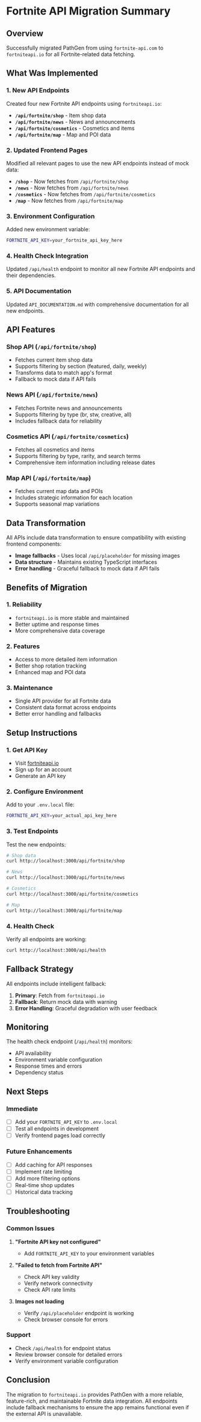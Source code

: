 # Fortnite API Migration Summary

## Overview
Successfully migrated PathGen from using `fortnite-api.com` to `fortniteapi.io` for all Fortnite-related data fetching.

## What Was Implemented

### 1. New API Endpoints
Created four new Fortnite API endpoints using `fortniteapi.io`:

- **`/api/fortnite/shop`** - Item shop data
- **`/api/fortnite/news`** - News and announcements  
- **`/api/fortnite/cosmetics`** - Cosmetics and items
- **`/api/fortnite/map`** - Map and POI data

### 2. Updated Frontend Pages
Modified all relevant pages to use the new API endpoints instead of mock data:

- **`/shop`** - Now fetches from `/api/fortnite/shop`
- **`/news`** - Now fetches from `/api/fortnite/news`
- **`/cosmetics`** - Now fetches from `/api/fortnite/cosmetics`
- **`/map`** - Now fetches from `/api/fortnite/map`

### 3. Environment Configuration
Added new environment variable:
```bash
FORTNITE_API_KEY=your_fortnite_api_key_here
```

### 4. Health Check Integration
Updated `/api/health` endpoint to monitor all new Fortnite API endpoints and their dependencies.

### 5. API Documentation
Updated `API_DOCUMENTATION.md` with comprehensive documentation for all new endpoints.

## API Features

### Shop API (`/api/fortnite/shop`)
- Fetches current item shop data
- Supports filtering by section (featured, daily, weekly)
- Transforms data to match app's format
- Fallback to mock data if API fails

### News API (`/api/fortnite/news`)
- Fetches Fortnite news and announcements
- Supports filtering by type (br, stw, creative, all)
- Includes fallback data for reliability

### Cosmetics API (`/api/fortnite/cosmetics`)
- Fetches all cosmetics and items
- Supports filtering by type, rarity, and search terms
- Comprehensive item information including release dates

### Map API (`/api/fortnite/map`)
- Fetches current map data and POIs
- Includes strategic information for each location
- Supports seasonal map variations

## Data Transformation
All APIs include data transformation to ensure compatibility with existing frontend components:

- **Image fallbacks** - Uses local `/api/placeholder` for missing images
- **Data structure** - Maintains existing TypeScript interfaces
- **Error handling** - Graceful fallback to mock data if API fails

## Benefits of Migration

### 1. **Reliability**
- `fortniteapi.io` is more stable and maintained
- Better uptime and response times
- More comprehensive data coverage

### 2. **Features**
- Access to more detailed item information
- Better shop rotation tracking
- Enhanced map and POI data

### 3. **Maintenance**
- Single API provider for all Fortnite data
- Consistent data format across endpoints
- Better error handling and fallbacks

## Setup Instructions

### 1. Get API Key
- Visit [fortniteapi.io](https://fortniteapi.io)
- Sign up for an account
- Generate an API key

### 2. Configure Environment
Add to your `.env.local` file:
```bash
FORTNITE_API_KEY=your_actual_api_key_here
```

### 3. Test Endpoints
Test the new endpoints:
```bash
# Shop data
curl http://localhost:3000/api/fortnite/shop

# News
curl http://localhost:3000/api/fortnite/news

# Cosmetics
curl http://localhost:3000/api/fortnite/cosmetics

# Map
curl http://localhost:3000/api/fortnite/map
```

### 4. Health Check
Verify all endpoints are working:
```bash
curl http://localhost:3000/api/health
```

## Fallback Strategy
All endpoints include intelligent fallback:

1. **Primary**: Fetch from `fortniteapi.io`
2. **Fallback**: Return mock data with warning
3. **Error Handling**: Graceful degradation with user feedback

## Monitoring
The health check endpoint (`/api/health`) monitors:
- API availability
- Environment variable configuration
- Response times and errors
- Dependency status

## Next Steps

### Immediate
- [ ] Add your `FORTNITE_API_KEY` to `.env.local`
- [ ] Test all endpoints in development
- [ ] Verify frontend pages load correctly

### Future Enhancements
- [ ] Add caching for API responses
- [ ] Implement rate limiting
- [ ] Add more filtering options
- [ ] Real-time shop updates
- [ ] Historical data tracking

## Troubleshooting

### Common Issues

1. **"Fortnite API key not configured"**
   - Add `FORTNITE_API_KEY` to your environment variables

2. **"Failed to fetch from Fortnite API"**
   - Check API key validity
   - Verify network connectivity
   - Check API rate limits

3. **Images not loading**
   - Verify `/api/placeholder` endpoint is working
   - Check browser console for errors

### Support
- Check `/api/health` for endpoint status
- Review browser console for detailed errors
- Verify environment variable configuration

## Conclusion
The migration to `fortniteapi.io` provides PathGen with a more reliable, feature-rich, and maintainable Fortnite data integration. All endpoints include fallback mechanisms to ensure the app remains functional even if the external API is unavailable.
